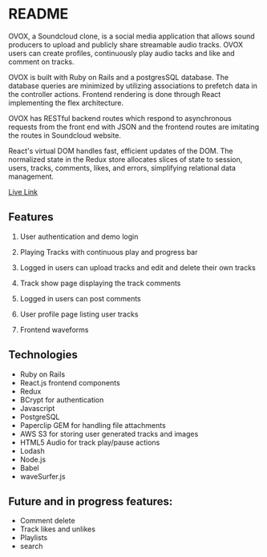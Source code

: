 # README
OVOX, a Soundcloud clone, is a social media application that allows sound producers to upload and publicly share streamable audio tracks. OVOX users can create profiles, continuously play audio tacks and like and comment on tracks.

OVOX is built with Ruby on Rails and a postgresSQL database. The database queries are minimized by utilizing associations to prefetch data in the controller actions. Frontend rendering is done through React implementing the flex architecture.

OVOX has RESTful backend routes which respond to asynchronous requests from the front end with JSON and the frontend routes are imitating the routes in Soundcloud website.

React's virtual DOM handles fast, efficient updates of the DOM. The normalized state in the Redux store allocates slices of state to session, users, tracks, comments, likes, and errors, simplifying relational data management.

[Live Link](https://ovox.herokuapp.com)

## Features

1.  User authentication and demo login

2. Playing Tracks with continuous play and progress bar

3. Logged in users can upload tracks and edit and delete their own tracks

4. Track show page displaying the track comments

5. Logged in users can post comments

6. User profile page listing user tracks

7. Frontend waveforms



## Technologies

* Ruby on Rails
* React.js frontend components
* Redux
* BCrypt for authentication
* Javascript
* PostgreSQL
* Paperclip GEM for handling file attachments
* AWS S3 for storing user generated tracks and images
* HTML5 Audio for track play/pause actions
* Lodash
* Node.js
* Babel
* waveSurfer.js


## Future and in progress features:
* Comment delete
* Track likes and unlikes
* Playlists
* search
